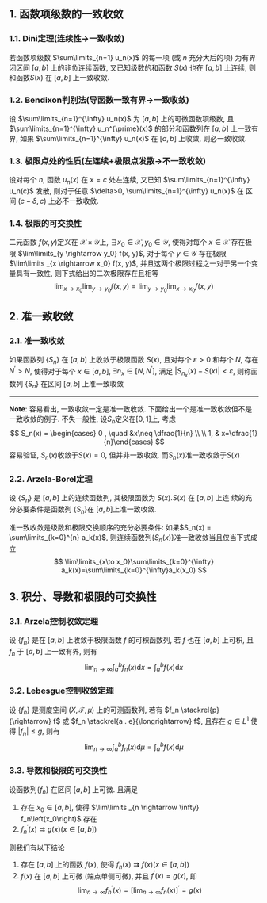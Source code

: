 ## 1. 函数项级数的一致收敛
### 1.1. Dini定理(连续性$\to$一致收敛)
若函数项级数 $\sum\limits_{n=1} u_n(x)$ 的每一项 (或 $n$ 充分大后的项) 为有界闭区间 $[a, b]$ 上的非负连续函数, 又已知级数的和函数 $S(x)$ 也在 $[a, b]$ 上连续, 则和函数$S(x)$ 在 $[a, b]$ 上一致收敛.

### 1.2. Bendixon判别法(导函数一致有界$\to$一致收敛)
设 $\sum\limits_{n=1}^{\infty} u_n(x)$ 为 $[a, b]$ 上的可微函数项级数, 且 $\sum\limits_{n=1}^{\infty} u_n^{\prime}(x)$ 的部分和函数列在 $[a, b]$ 上一致有界, 如果 $\sum\limits_{n=1}^{\infty} u_n(x)$ 在 $[a, b]$ 上收敛, 则必一致收敛.

### 1.3. 极限点处的性质(左连续+极限点发散$\to$不一致收敛)
设对每个 $n$, 函数 $u_n(x)$ 在 $x=c$ 处左连续, 又已知 $\sum\limits_{n=1}^{\infty} u_n(c)$ 发散, 则对于任意 $\delta>0, \sum\limits_{n=1}^{\infty} u_n(x)$ 在 区间 $(c-\delta, c)$ 上必不一致收敛.

### 1.4. 极限的可交换性
二元函数 $f(x, y)$定义在 $\mathcal{X} \times \mathcal{Y}$上,  $\exists x_0 \in \mathcal{X}, y_0 \in \mathcal{Y}$, 使得对每个 $x \in \mathcal{X}$ 存在极限 $\lim\limits_{y \rightarrow y_0} f(x, y)$, 对于每个 $y \in \mathcal{Y}$ 存在极限 $\lim\limits _{x \rightarrow x_0} f(x, y)$, 并且这两个极限过程之一对于另一个变量具有一致性, 则下式给出的二次极限存在且相等
$$
\lim _{x \rightarrow x_0} \lim _{y \rightarrow y_0} f(x, y)=\lim _{y \rightarrow y_0} \lim _{x \rightarrow x_0} f(x, y)
$$

## 2. 准一致收敛

### 2.1. 准一致收敛
如果函数列 $\left\{S_n\right\}$ 在 $[a, b]$ 上收敛于极限函数 $S(x)$, 且对每个 $\varepsilon>0$ 和每个 $N$, 存在 $N^{\prime}>N$, 使得对于每个 $x \in[a, b]$,  $\exists n_x \in\left[N, N^{\prime}\right]$, 满足 $\left|S_{n_x}(x)-S(x)\right|<\varepsilon$, 则称函数列 $\left\{S_n\right\}$ 在区间 $[a, b]$ 上准一致收敛
___
**Note**: 容易看出, 一致收敛一定是准一致收敛. 下面给出一个是准一致收敛但不是一致收敛的例子. 不失一般性, 设$S_n$定义在$[0,1]$上, 考虑
$$
S_n(x) = \begin{cases}  0 , \quad &x\neq \dfrac{1}{n} \\ 
\\
1, & x=\dfrac{1}{n}\end{cases}
$$
容易验证, $S_n(x)$收敛于$S(x)=0$, 但并非一致收敛. 而$S_n(x)$准一致收敛于$S(x)$

### 2.2. Arzela-Borel定理
设 $\left\{S_n\right\}$ 是 $[a, b]$ 上的连续函数列, 其极限函数为 $S(x) . S(x)$ 在 $[a, b]$ 上连 续的充分必要条件是函数列 $\left\{S_n\right\}$在 $[a, b]$上准一致收敛.

准一致收敛是级数和极限交换顺序的充分必要条件: 如果$S_n(x) = \sum\limits_{k=0}^{n} a_k(x)$, 则连续函数列$\{S_n(x)\}$准一致收敛当且仅当下式成立
$$
\lim\limits_{x\to x_0}\sum\limits_{k=0}^{\infty} a_k(x)=\sum\limits_{k=0}^{\infty}a_k(x_0)
$$

## 3. 积分、导数和极限的可交换性
### 3.1. Arzela控制收敛定理
设 $\left\{f_n\right\}$ 是在 $[a, b]$ 上收敛于极限函数 $f$ 的可积函数列, 若 $f$ 也在 $[a, b]$ 上可积, 且 $f_n$ 于 $[a, b]$ 上一致有界, 则有
$$
\lim _{n \rightarrow \infty} \int_a^b f_n(x) \mathrm{d} x=\int_a^b f(x) \mathrm{d} x
$$

### 3.2. Lebesgue控制收敛定理
设 $\left\{f_n\right\}$ 是测度空间 $(X, \mathscr{F}, \mu)$ 上的可测函数列, 若有 $f_n \stackrel{p}{\rightarrow} f$ 或 $f_n \stackrel{a . e}{\longrightarrow} f$, 且存在 $g \in L^1$ 使得 $\left|f_n\right| \leq g$, 则有
$$
\lim _{n \rightarrow \infty} \int_a^b f_n(x) \mathrm{d} \mu=\int_a^b f(x) \mathrm{d} \mu
$$

### 3.3. 导数和极限的可交换性
设函数列$\left\{f_n\right\}$ 在区间 $[a, b]$ 上可微. 且满足
1. 存在 $x_0 \in[a, b]$, 使得 $\lim\limits _{n \rightarrow \infty} f_n\left(x_0\right)$ 存在
2. $f_n^{\prime}(x) \rightrightarrows g(x)(x \in[a, b])$

则我们有以下结论
1.  存在 $[a, b]$ 上的函数 $f(x)$, 使得 $f_n(x) \rightrightarrows f(x)(x \in[a, b])$
2.  $f(x)$ 在 $[a, b]$ 上可微 (端点单侧可微), 并且 $f^{\prime}(x)=g(x)$, 即
$$
\lim _{n \rightarrow \infty} f_n^{\prime}(x)=\left[\lim _{n \rightarrow \infty} f_n(x)\right]^{\prime}=g(x)
$$

